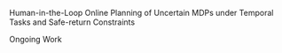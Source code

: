 Human-in-the-Loop Online Planning of Uncertain MDPs under Temporal Tasks and Safe-return Constraints

Ongoing Work